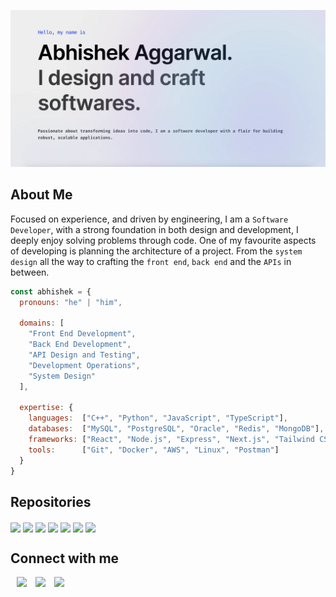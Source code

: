 ![Header](./github.webp)

<h2>About Me</h2>

Focused on experience, and driven by engineering, I am a `Software Developer`, with a strong foundation in both design and development, I deeply enjoy solving problems through code. One of my favourite aspects of developing is planning the architecture of a project. From the `system design` all the way to crafting the `front end`, `back end` and the `APIs` in between.

```javascript
const abhishek = {
  pronouns: "he" | "him",

  domains: [
    "Front End Development",
    "Back End Development",
    "API Design and Testing",
    "Development Operations",
    "System Design"
  ],

  expertise: {
    languages:  ["C++", "Python", "JavaScript", "TypeScript"],
    databases:  ["MySQL", "PostgreSQL", "Oracle", "Redis", "MongoDB"],
    frameworks: ["React", "Node.js", "Express", "Next.js", "Tailwind CSS"],
    tools:      ["Git", "Docker", "AWS", "Linux", "Postman"]
  }
}
```

<h2>Repositories</h2>

<p>
  <a href="https://github.com/abhishek-x/web-carbon">
    <img align="center" src="https://github-readme-stats.vercel.app/api/pin/?username=abhishek-x&repo=web-carbon&theme=dark&hide_border=true&no-bg=true&no-frame=true" /></a>
  <a href="https://github.com/abhishek-x/learnify">
    <img align="center" src="https://github-readme-stats.vercel.app/api/pin/?username=abhishek-x&repo=learnify&theme=dark&hide_border=true&no-bg=true&no-frame=true" /></a>
  <a href="https://github.com/abhishek-x/deepfake-lab">
    <img align="center" src="https://github-readme-stats.vercel.app/api/pin/?username=abhishek-x&repo=deepfake-lab&theme=dark&hide_border=true&no-bg=true&no-frame=true" /></a>
  <a href="https://github.com/abhishek-x/TickerTalksAI">
    <img align="center" src="https://github-readme-stats.vercel.app/api/pin/?username=abhishek-x&repo=TickerTalksAI&theme=dark&hide_border=true&no-bg=true&no-frame=true" /></a>
  <a href="https://github.com/abhishek-x/exoplanet-detection-keplar-telescope-data">
    <img align="center" src="https://github-readme-stats.vercel.app/api/pin/?username=abhishek-x&repo=exoplanet-detection-keplar-telescope-data&theme=dark&hide_border=true&no-bg=true&no-frame=true" /></a>
  <a href="https://github.com/abhishek-x/connectly-api">
    <img align="center" src="https://github-readme-stats.vercel.app/api/pin/?username=abhishek-x&repo=connectly-api&theme=dark&hide_border=true&no-bg=true&no-frame=true" /></a>
  <a href="https://github.com/abhishek-x/network-programming-in-c-language">
    <img align="center" src="https://github-readme-stats.vercel.app/api/pin/?username=abhishek-x&repo=network-programming-in-c-language&theme=dark&hide_border=true&no-bg=true&no-frame=true" /></a>
</p>

<h2>Connect with me</h2>
<a style="margin-left: 10px;"  target="_blank" href="https://www.linkedin.com/in/abhishek836/">
  <img src="https://img.icons8.com/doodle/40/000000/linkedin--v2.png"></a>
<a style="margin-left: 10px;" target="_blank" href="https://github.com/abhishek-x">
  <img src="https://img.icons8.com/doodle/40/000000/github--v2.png"></a>
<a style="margin-left: 10px;" target="_blank" href="abhishek.aggarwal836@gmail.com">
  <img src="https://img.icons8.com/doodle/40/000000/gmail--v1.png"></a>
